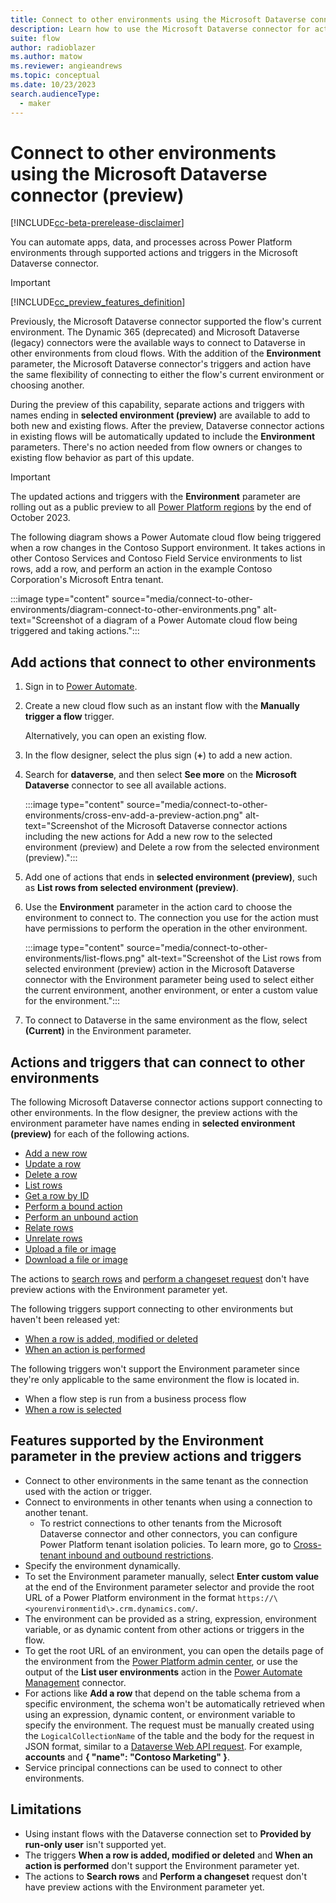 ```yaml
---
title: Connect to other environments using the Microsoft Dataverse connector (preview)
description: Learn how to use the Microsoft Dataverse connector for actions and triggers across Power Platform environments.
suite: flow
author: radioblazer
ms.author: matow
ms.reviewer: angieandrews
ms.topic: conceptual
ms.date: 10/23/2023
search.audienceType: 
  - maker
---
```


# Connect to other environments using the Microsoft Dataverse connector (preview)

[!INCLUDE[cc-beta-prerelease-disclaimer](../includes/cc-beta-prerelease-disclaimer.md)]

You can automate apps, data, and processes across Power Platform environments through supported actions and triggers in the Microsoft Dataverse connector.

> [!IMPORTANT]
> [!INCLUDE[cc_preview_features_definition](../includes/cc-preview-features-definition.md)]

Previously, the Microsoft Dataverse connector supported the flow's current environment. The Dynamic 365 (deprecated) and Microsoft Dataverse (legacy) connectors were the available ways to connect to Dataverse in other environments from cloud flows. With the addition of the **Environment** parameter, the Microsoft Dataverse connector's triggers and action have the same flexibility of connecting to either the flow's current environment or choosing another.

During the preview of this capability, separate actions and triggers with names ending in **selected environment (preview)** are available to add to both new and existing flows. After the preview, Dataverse connector actions in existing flows will be automatically updated to include the **Environment** parameters. There's no action needed from flow owners or changes to existing flow behavior as part of this update.

> [!IMPORTANT]
> The updated actions and triggers with the **Environment** parameter are rolling out as a public preview to all [Power Platform regions](/power-automate/regions-overview) by the end of October 2023.

The following diagram shows a Power Automate cloud flow being triggered when a row changes in the Contoso Support environment. It takes actions in other Contoso Services and Contoso Field Service environments to list rows, add a row, and perform an action in the example Contoso Corporation's Microsoft Entra tenant.

:::image type="content" source="media/connect-to-other-environments/diagram-connect-to-other-environments.png" alt-text="Screenshot of a diagram of a Power Automate cloud flow being triggered and taking actions.":::

## Add actions that connect to other environments

1. Sign in to [Power Automate](https://make.powerautomate.com).
1. Create a new cloud flow such as an instant flow with the **Manually trigger a flow** trigger.

    Alternatively, you can open an existing flow.

1. In the flow designer, select the plus sign (**+**) to add a new action.
1. Search for **dataverse**, and then select **See more** on the **Microsoft Dataverse** connector to see all available actions.

    :::image type="content" source="media/connect-to-other-environments/cross-env-add-a-preview-action.png" alt-text="Screenshot of the Microsoft Dataverse connector actions including the new actions for Add a new row to the selected environment (preview) and Delete a row from the selected environment (preview).":::

1. Add one of actions that ends in **selected environment (preview)**, such as **List rows from selected environment (preview)**.
1. Use the **Environment** parameter in the action card to choose the environment to connect to. The connection you use for the action must have permissions to perform the operation in the other environment.

    :::image type="content" source="media/connect-to-other-environments/list-flows.png" alt-text="Screenshot of the List rows from selected environment (preview) action in the Microsoft Dataverse connector with the Environment parameter being used to select either the current environment, another environment, or enter a custom value for the environment.":::

1. To connect to Dataverse in the same environment as the flow, select **(Current)** in the Environment parameter.

## Actions and triggers that can connect to other environments

The following Microsoft Dataverse connector actions support connecting to other environments. In the flow designer, the preview actions with the environment parameter have names ending in **selected environment (preview)** for each of the following actions.

- [Add a new row](/power-automate/dataverse/create)
- [Update a row](/power-automate/dataverse/update)
- [Delete a row](/power-automate/dataverse/delete-row)
- [List rows](/power-automate/dataverse/list-rows)
- [Get a row by ID](/power-automate/dataverse/get-row-id)
- [Perform a bound action](/power-automate/dataverse/bound-unbound)
- [Perform an unbound action](/power-automate/dataverse/bound-unbound)
- [Relate rows](/power-automate/dataverse/relate-unrelate-rows)
- [Unrelate rows](/power-automate/dataverse/relate-unrelate-rows)
- [Upload a file or image](/power-automate/dataverse/upload-download-file)
- [Download a file or image](/power-automate/dataverse/upload-download-file)

The actions to [search rows](/power-automate/dataverse/search) and [perform a changeset request](/power-automate/dataverse/change-set) don't have preview actions with the Environment parameter yet.

The following triggers support connecting to other environments but haven't been released yet:

- [When a row is added, modified or deleted](/power-automate/dataverse/create-update-delete-trigger)
- [When an action is performed](/power-automate/dataverse/action-trigger)

The following triggers won't support the Environment parameter since they're only applicable to the same environment the flow is located in.
- When a flow step is run from a business process flow
- [When a row is selected](/power-automate/connection-cds#initiate-a-cloud-flow-from-dataverse)

## Features supported by the Environment parameter in the preview actions and triggers

- Connect to other environments in the same tenant as the connection used with the action or trigger.
- Connect to environments in other tenants when using a connection to another tenant.
  - To restrict connections to other tenants from the Microsoft Dataverse connector and other connectors, you can configure Power Platform tenant isolation policies. To learn more, go to [Cross-tenant inbound and outbound restrictions](/power-platform/admin/cross-tenant-restrictions).
-  Specify the environment dynamically.
  - To set the Environment parameter manually, select **Enter custom value** at the end of the Environment parameter selector and provide the root URL of a Power Platform environment in the format `https://\<yourenvironmentid\>.crm.dynamics.com/`. 
  - The environment can be provided as a string, expression, environment variable, or as dynamic content from other actions or triggers in the flow.
  - To get the root URL of an environment, you can open the details page of the environment from the [Power Platform admin center](https://admin.powerplatform.com), or use the output of the **List user environments** action in the [Power Automate Management](/connectors/flowmanagement/) connector.
  - For actions like **Add a row** that depend on the table schema from a specific environment, the schema won't be automatically retrieved when using an expression, dynamic content, or environment variable to specify the environment. The request must be manually created using the `LogicalCollectionName` of the table and the body for the request in JSON format, similar to a [Dataverse Web API request](/power-apps/developer/data-platform/webapi/create-entity-web-api). For example, **accounts** and  **{ "name": "Contoso Marketing" }**.
- Service principal connections can be used to connect to other environments.

## Limitations

- Using instant flows with the Dataverse connection set to **Provided by run-only user** isn't supported yet.
- The triggers **When a row is added, modified or deleted** and **When an action is performed** don't support the Environment parameter yet.
- The actions to **Search rows** and **Perform a changeset** request don't have preview actions with the Environment parameter yet.